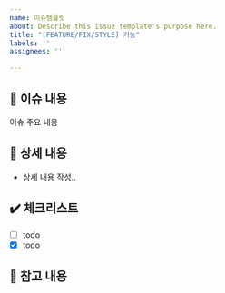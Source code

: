 ```yaml
---
name: 이슈템플릿
about: Describe this issue template's purpose here.
title: "[FEATURE/FIX/STYLE] 기능"
labels: ''
assignees: ''

---
```


## 📢 이슈 내용
이슈 주요 내용
## 📃 상세 내용
- 상세 내용 작성..
## ✔️ 체크리스트
- [ ] todo
- [x] todo
## 📍 참고 내용
